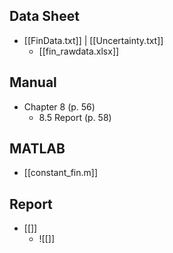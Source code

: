 ## Data Sheet
- [[FinData.txt]] | [[Uncertainty.txt]]
	- [[fin_rawdata.xlsx]]

## Manual
- Chapter 8 (p. 56)
	- 8.5 Report (p. 58)
## MATLAB
- [[constant_fin.m]]

## Report
- [[]]
	- ![[]]